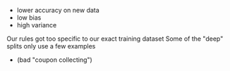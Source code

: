 - lower accuracy on new data
- low bias
- high variance

Our rules got too specific to our exact training dataset
Some of the "deep" splits only use a few examples
- (bad "coupon collecting")